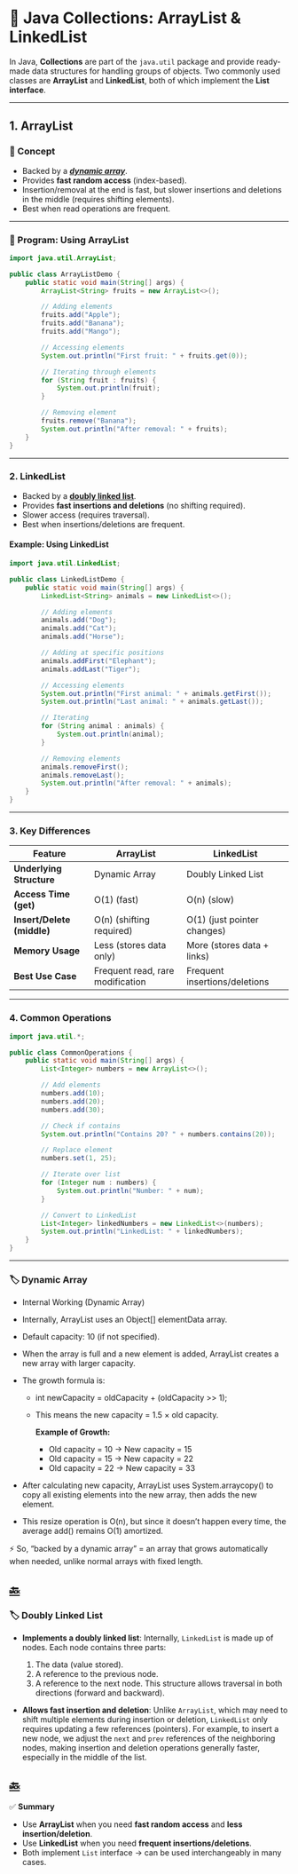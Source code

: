 # 🚀 Java Collections: ArrayList & LinkedList

In Java, **Collections** are part of the `java.util` package and provide ready-made data structures for handling groups of objects. Two commonly used classes are **ArrayList** and **LinkedList**, both of which implement the **List interface**.

---

## 1. ArrayList

### 📘 Concept

* Backed by a  [_**dynamic array**_](#-dynamic-array).
* Provides **fast random access** (index-based).
* Insertion/removal at the end is fast, but slower insertions and deletions in the middle (requires shifting elements).
* Best when read operations are frequent.

---

### 📝 Program: Using ArrayList

```java
import java.util.ArrayList;

public class ArrayListDemo {
    public static void main(String[] args) {
        ArrayList<String> fruits = new ArrayList<>();

        // Adding elements
        fruits.add("Apple");
        fruits.add("Banana");
        fruits.add("Mango");

        // Accessing elements
        System.out.println("First fruit: " + fruits.get(0));

        // Iterating through elements
        for (String fruit : fruits) {
            System.out.println(fruit);
        }

        // Removing element
        fruits.remove("Banana");
        System.out.println("After removal: " + fruits);
    }
}
```

---

### 2. LinkedList

* Backed by a [**doubly linked list**](#-doubly-linked-list).
* Provides **fast insertions and deletions** (no shifting required).
* Slower access (requires traversal).
* Best when insertions/deletions are frequent.

#### Example: Using LinkedList

```java
import java.util.LinkedList;

public class LinkedListDemo {
    public static void main(String[] args) {
        LinkedList<String> animals = new LinkedList<>();

        // Adding elements
        animals.add("Dog");
        animals.add("Cat");
        animals.add("Horse");

        // Adding at specific positions
        animals.addFirst("Elephant");
        animals.addLast("Tiger");

        // Accessing elements
        System.out.println("First animal: " + animals.getFirst());
        System.out.println("Last animal: " + animals.getLast());

        // Iterating
        for (String animal : animals) {
            System.out.println(animal);
        }

        // Removing elements
        animals.removeFirst();
        animals.removeLast();
        System.out.println("After removal: " + animals);
    }
}
```

---

### 3. Key Differences

| Feature                    | ArrayList                        | LinkedList                    |
| -------------------------- | -------------------------------- | ----------------------------- |
| **Underlying Structure**   | Dynamic Array                    | Doubly Linked List            |
| **Access Time (get)**      | O(1) (fast)                      | O(n) (slow)                   |
| **Insert/Delete (middle)** | O(n) (shifting required)         | O(1) (just pointer changes)   |
| **Memory Usage**           | Less (stores data only)          | More (stores data + links)    |
| **Best Use Case**          | Frequent read, rare modification | Frequent insertions/deletions |

---

### 4. Common Operations

```java
import java.util.*;

public class CommonOperations {
    public static void main(String[] args) {
        List<Integer> numbers = new ArrayList<>();

        // Add elements
        numbers.add(10);
        numbers.add(20);
        numbers.add(30);

        // Check if contains
        System.out.println("Contains 20? " + numbers.contains(20));

        // Replace element
        numbers.set(1, 25);

        // Iterate over list
        for (Integer num : numbers) {
            System.out.println("Number: " + num);
        }

        // Convert to LinkedList
        List<Integer> linkedNumbers = new LinkedList<>(numbers);
        System.out.println("LinkedList: " + linkedNumbers);
    }
}
```

---

### 🏷️ Dynamic Array

- Internal Working (Dynamic Array)
- Internally, ArrayList uses an Object[] elementData array.
- Default capacity: 10 (if not specified).
- When the array is full and a new element is added, ArrayList creates a new array with larger capacity.
- The growth formula is:
  - int newCapacity = oldCapacity + (oldCapacity >> 1); 
  - This means the new capacity = 1.5 × old capacity.  

    **Example of Growth:**
    - Old capacity = 10 → New capacity = 15
    - Old capacity = 15 → New capacity = 22
    - Old capacity = 22 → New capacity = 33

- After calculating new capacity, ArrayList uses System.arraycopy() to copy all existing elements into the new array, then adds the new element.
- This resize operation is O(n), but since it doesn’t happen every time, the average add() remains O(1) amortized.

⚡ So, “backed by a dynamic array” = an array that grows automatically when needed, unlike normal arrays with fixed length.

[🔙](#1-arrayList)
---
### 🏷️ Doubly Linked List
* **Implements a doubly linked list**: Internally, `LinkedList` is made up of nodes. Each node contains three parts:

  1. The data (value stored).
  2. A reference to the previous node.
  3. A reference to the next node.
     This structure allows traversal in both directions (forward and backward).
* **Allows fast insertion and deletion**: Unlike `ArrayList`, which may need to shift multiple elements during insertion or deletion, `LinkedList` only requires updating a few references (pointers). For example, to insert a new node, we adjust the `next` and `prev` references of the neighboring nodes, making insertion and deletion operations generally faster, especially in the middle of the list.

[🔙](#2-linkedList)
---

✅ **Summary**

* Use **ArrayList** when you need **fast random access** and **less insertion/deletion**.
* Use **LinkedList** when you need **frequent insertions/deletions**.
* Both implement `List` interface → can be used interchangeably in many cases.
